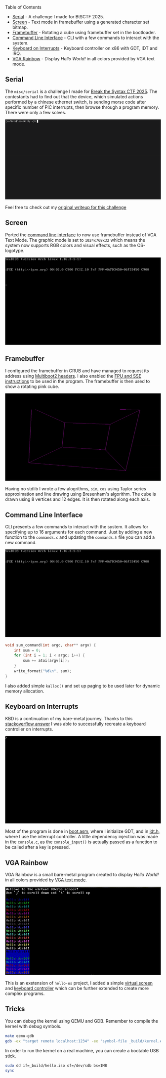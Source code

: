 Table of Contents

- [Serial](#serial) - A challenge I made for BtSCTF 2025.
- [Screen](#screen) - Text mode in framebuffer using a generated character set bitmap.
- [Framebuffer](#framebuffer) - Rotating a cube using framebuffer set in the bootloader.
- [Command Line Interface](#command-line-interface) - CLI with a few commands to interact with the system.
- [Keyboard on Interrupts](#keyboard-on-interrupts) - Keyboard controller on x86 with GDT, IDT and IRQ.
- [VGA Rainbow](#vga-rainbow) - Display *Hello World!* in all colors provided by VGA text mode.

## Serial

The `misc/serial` is a challenge I made for [Break the Syntax CTF 2025](https://ctftime.org/event/2749). The contestants had to find out that the device, which simulated actions performed by a chinese ethernet switch, is sending morse code after specific number of PIC interrupts, then browse through a program memory. There were only a few solves.

![How to solve misc/serial from Break the Syntax CTF 2025](./pub/serial.gif)

Feel free to check out my [original writeup for this challenge](./serial/_solve/WRITEUP.md)
 
## Screen

Ported the [command line interface](#command-line-interface) to now use framebuffer instead of VGA Text Mode. The graphic mode is set to `1024x768x32` which means the system now supports RGB colors and visual effects, such as the OS-logotype.

![R-OS first framebuffer cli](./pub/screen.gif)

## Framebuffer

I configured the framebuffer in GRUB and have managed to request its address using [Multiboot2 headers](./framebuffer/multiboot_header.asm#L26). I also enabled the [FPU and SSE instructions](./framebuffer/boot.asm#L21) to be used in the program. The framebuffer is then used to show a rotating pink cube.

![Rotating pink cube](./pub/framebuffer.gif)

Having no stdlib I wrote a few alogrithms, `sin`, `cos` using Taylor series approximation and line drawing using Bresenham's algorithm. The cube is drawn using 8 vertices and 12 edges. It is then rotated along each axis. 

## Command Line Interface

CLI presents a few commands to interact with the system. It allows for specifying up to 16 arguments for each command. Just by adding a new function to the `commands.c` and updating the `commands.h` file you can add a new command.

![Command Line Interface](./pub/cli.gif)

```c
void sum_command(int argc, char** argv) {
    int sum = 0;
    for (int i = 1; i < argc; i++) {
        sum += atoi(argv[i]);
    }
    write_format("%d\n", sum);
}
```

I also added simple `kalloc()` and set up paging to be used later for dynamic memory allocation. 

## Keyboard on Interrupts

KBD is a continuation of my bare-metal journey. Thanks to this [stackoverflow answer](https://stackoverflow.com/a/37635449) I was able to successfully recreate a keyboard controller on interrupts.

![Keyboard on Interrupts](./pub/kbd.gif)

Most of the program is done in [boot.asm](./kbd/boot.asm), where I initialize GDT, and in [idt.h](./kbd/idt/idt.h), where I use the interrupt controller. A little dependency injection was made in the `console.c`, as the `console_input()` is actually passed as a function to be called after a key is pressed.

## VGA Rainbow

VGA Rainbow is a small bare-metal program created to display *Hello World!* in all colors provided by [VGA text mode](https://en.wikipedia.org/wiki/VGA_text_mode).

![VGA Rainbow Showcase GIF](./pub/vgarainbow.gif)

This is an exetension of `hello-os` project, I added a simple [virtual screen](./vgarainbow/base/virtscr.h) and [keyboard controller](./vgarainbow/base/kbd.h) which can be further extended to create more complex programs.

## Tricks

You can debug the kernel using QEMU and GDB. Remember to compile the kernel with debug symbols.

```bash
make qemu-gdb
gdb -ex "target remote localhost:1234" -ex "symbol-file _build/kernel.elf"
```

In order to run the kernel on a real machine, you can create a bootable USB stick.

```bash
sudo dd if=_build/hello.iso of=/dev/sdb bs=1MB 
sync
```
